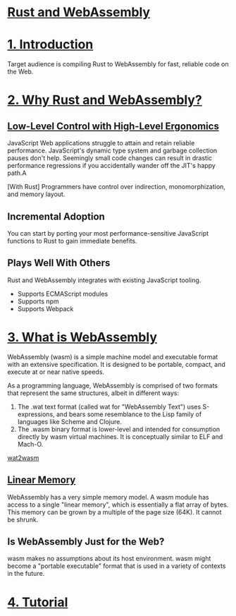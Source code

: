 [Rust and WebAssembly](https://rustwasm.github.io/docs/book/)
========================================================================================================================

[1. Introduction](https://rustwasm.github.io/docs/book/introduction.html)
========================================================================================================================

Target audience is compiling Rust to WebAssembly for fast, reliable code on the Web.

[2. Why Rust and WebAssembly?](https://rustwasm.github.io/docs/book/why-rust-and-webassembly.html)
========================================================================================================================

[Low-Level Control with High-Level Ergonomics](https://rustwasm.github.io/docs/book/why-rust-and-webassembly.html#low-level-control-with-high-level-ergonomics)
------------------------------------------------------------------------------------------------------------------------

JavaScript Web applications struggle to attain and retain reliable performance.
JavaScript's dynamic type system and garbage collection pauses don't help.
Seemingly small code changes can result in drastic performance regressions if you accidentally wander off the JIT's happy path.A

[With Rust] Programmers have control over indirection, monomorphization, and memory layout.

Incremental Adoption
------------------------------------------------------------------------------------------------------------------------

You can start by porting your most performance-sensitive JavaScript functions to Rust to gain immediate benefits.

Plays Well With Others
------------------------------------------------------------------------------------------------------------------------

Rust and WebAssembly integrates with existing JavaScript tooling.
- Supports ECMAScript modules
- Supports npm
- Supports Webpack

[3. What is WebAssembly](https://rustwasm.github.io/docs/book/what-is-webassembly.html)
========================================================================================================================

WebAssembly (wasm) is a simple machine model and executable format with an extensive specification. It is designed to be portable, compact, and execute at or near native speeds.

As a programming language, WebAssembly is comprised of two formats that represent the same structures, albeit in different ways:
1. The .wat text format (called wat for "WebAssembly Text") uses S-expressions, and bears some resemblance to the Lisp family of languages like Scheme and Clojure.
2. The .wasm binary format is lower-level and intended for consumption directly by wasm virtual machines. It is conceptually similar to ELF and Mach-O.

[wat2wasm](https://webassembly.github.io/wabt/demo/wat2wasm/)

[Linear Memory](https://rustwasm.github.io/docs/book/what-is-webassembly.html#linear-memory)
------------------------------------------------------------------------------------------------------------------------

WebAssembly has a very simple memory model.
A wasm module has access to a single "linear memory", which is essentially a flat array of bytes.
This memory can be grown by a multiple of the page size (64K).
It cannot be shrunk.

Is WebAssembly Just for the Web?
------------------------------------------------------------------------------------------------------------------------

wasm makes no assumptions about its host environment.
wasm might become a "portable executable" format that is used in a variety of contexts in the future.

[4. Tutorial](./tutorial/README.md)
========================================================================================================================

